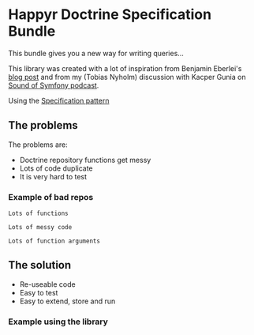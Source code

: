 # Happyr Doctrine Specification Bundle

This bundle gives you a new way for writing queries...

This library was created with a lot of inspiration from Benjamin Eberlei's [blog post](whitewashing) and
from my (Tobias Nyholm) discussion with Kacper Gunia on [Sound of Symfony podcast](sos).

Using the [Specification pattern](wiki_spec_pattern)



## The problems

The problems are:

 * Doctrine repository functions get messy
 * Lots of code duplicate
 * It is very hard to test

### Example of bad repos
` Lots of functions `

` Lots of messy code `

`Lots of function arguments`



## The solution

* Re-useable code
* Easy to test
* Easy to extend, store and run

### Example using the library


[whitewashing]:[http://www.whitewashing.de/2013/03/04/doctrine_repositories.html]
[wiki_spec_pattern]:[http://en.wikipedia.org/wiki/Specification_pattern]
[sos]:[http://www.soundofsymfony.com/episode/episode-2/]